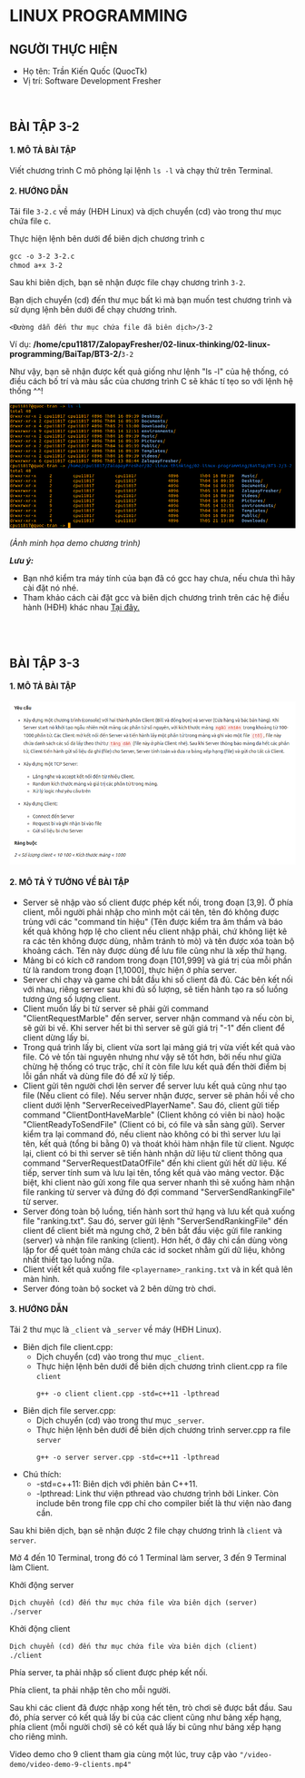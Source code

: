 # LINUX PROGRAMMING

## NGƯỜI THỰC HIỆN

* Họ tên: Trần Kiến Quốc (QuocTk)
* Vị trí: Software Development Fresher

<br/>

## BÀI TẬP 3-2

#### 1. MÔ TẢ BÀI TẬP
Viết chương trình C mô phỏng lại lệnh `ls -l` và chạy thử trên Terminal.

#### 2. HƯỚNG DẪN

Tải file `3-2.c` về máy (HĐH Linux) và dịch chuyển (cd) vào trong thư mục chứa file c.

Thực hiện lệnh bên dưới để biên dịch chương trình c
```
gcc -o 3-2 3-2.c
chmod a+x 3-2
```

Sau khi biên dịch, bạn sẽ nhận được file chạy chương trình `3-2`.

Bạn dịch chuyển (cd) đến thư mục bất kì mà bạn muốn test chương trình và sử dụng lệnh bên dưới để chạy chương trình.
```
<Đường dẫn đến thư mục chứa file đã biên dịch>/3-2
```

Ví dụ: **/home/cpu11817/ZalopayFresher/02-linux-thinking/02-linux-programming/BaiTap/BT3-2/**`3-2`


Như vậy, bạn sẽ nhận được kết quả giống như lệnh "ls -l" của hệ thống, có điều cách bố trí và màu sắc của chương trình C sẽ khác tí tẹo so với lệnh hệ thống ^^!

![3.2-Demo-Image](./images/1.jpg)

*(Ảnh minh họa demo chương trình)*

***Lưu ý:*** 
* Bạn nhớ kiểm tra máy tính của bạn đã có gcc hay chưa, nếu chưa thì hãy cài đặt nó nhé. 
* Tham khảo cách cài đặt gcc và biên dịch chương trình trên các hệ điều hành (HĐH) khác nhau [Tại đây.](https://www3.ntu.edu.sg/home/ehchua/programming/cpp/gcc_make.html?fbclid=IwAR2rFyspsCxLTxxsgeY2AcsVirWPhE_eXZPUlK_PAbtrQ0bOOmkhlRoOI6o)

<br/><br/>

## BÀI TẬP 3-3

#### 1. MÔ TẢ BÀI TẬP

![3.3-Requirement](./images/2.jpg)

#### 2. MÔ TẢ Ý TƯỞNG VỀ BÀI TẬP

* Server sẽ nhập vào số client được phép kết nối, trong đoạn [3,9]. Ở phía client, mỗi người phải nhập cho mình một cái tên, tên đó không được trùng với các "command tín hiệu" (Tên được kiểm tra âm thầm và báo kết quả không hợp lệ cho client nếu client nhập phải, chứ không liệt kê ra các tên không được dùng, nhằm tránh tò mò) và tên được xóa toàn bộ khoảng cách. Tên này được dùng để lưu file cũng như là xếp thứ hạng.
* Mảng bi có kích cỡ random trong đoạn [101,999] và giá trị của mỗi phần từ là random trong đoạn [1,1000], thực hiện ở phía server.
* Server chỉ chạy và game chỉ bắt đầu khi số client đã đủ. Các bên kết nối với nhau, riêng server sau khi đủ số lượng, sẽ tiến hành tạo ra số luồng tương ứng số lượng client.
* Client muốn lấy bi từ server sẽ phải gửi command "ClientRequestMarble" đến server, server nhận command và nếu còn bi, sẽ gửi bi về. Khi server hết bi thì server sẽ gửi giá trị "-1" đến client để client dừng lấy bi.
* Trong quá trình lấy bi, client vừa sort lại mảng giá trị vừa viết kết quả vào file. Có vẻ tốn tài nguyên nhưng như vậy sẽ tốt hơn, bởi nếu như giữa chừng hệ thống có trục trặc, chí ít còn file lưu kết quả đến thời điểm bị lỗi gần nhất và dùng file đó để xử lý tiếp.
* Client gửi tên người chơi lên server để server lưu kết quả cũng như tạo file (Nếu client có file). Nếu server nhận được, server sẽ phản hồi về cho client dưới lệnh "ServerReceivedPlayerName". Sau đó, client gửi tiếp command "ClientDontHaveMarble" (Client không có viên bi nào) hoặc "ClientReadyToSendFile" (Client có bi, có file và sẵn sàng gửi). Server kiểm tra lại command đó, nếu client nào không có bi thì server lưu lại tên, kết quả (tổng bi bằng 0) và thoát khỏi hàm nhận file từ client. Ngược lại, client có bi thì server sẽ tiến hành nhận dữ liệu từ client thông qua command "ServerRequestDataOfFile" đến khi client gửi hết dữ liệu. Kế tiếp, server tính sum và lưu lại tên, tổng kết quả vào mảng vector. Đặc biệt, khi client nào gửi xong file qua server nhanh thì sẽ xuống hàm nhận file ranking từ server và đứng đó đợi command "ServerSendRankingFile" từ server.
* Server đóng toàn bộ luồng, tiến hành sort thứ hạng và lưu kết quả xuống file "ranking.txt". Sau đó, server gửi lệnh "ServerSendRankingFile" đến client để client biết mà ngưng chờ, 2 bên bắt đầu việc gửi file ranking (server) và nhận file ranking (client). Hơn hết, ở đây chỉ cần dùng vòng lặp for để quét toàn mảng chứa các id socket nhằm gửi dữ liệu, không nhất thiết tạo luồng nữa.
* Client viết kết quả xuống file `<playername>_ranking.txt` và in kết quả lên màn hình.
* Server đóng toàn bộ socket và 2 bên dừng trò chơi.

#### 3. HƯỚNG DẪN

Tải 2 thư mục là `_client` và `_server` về máy (HĐH Linux).

* Biên dịch file client.cpp:
  * Dịch chuyển (cd) vào trong thư mục `_client`.
  * Thực hiện lệnh bên dưới để biên dịch chương trình client.cpp ra file `client`
    ```
    g++ -o client client.cpp -std=c++11 -lpthread
    ```
* Biên dịch file server.cpp:
  * Dịch chuyển (cd) vào trong thư mục `_server`.
  * Thực hiện lệnh bên dưới để biên dịch chương trình server.cpp ra file `server`
    ```
    g++ -o server server.cpp -std=c++11 -lpthread
    ```
* Chú thích:
  * -std=c++11: Biên dịch với phiên bản C++11.
  * -lpthread: Link thư viện pthread vào chương trình bởi Linker. Còn include bên trong file cpp chỉ cho compiler biết là thư viện nào đang cần.

Sau khi biên dịch, bạn sẽ nhận được 2 file chạy chương trình là `client` và `server`.

Mở 4 đến 10 Terminal, trong đó có 1 Terminal làm server, 3 đến 9 Terminal làm Client.

Khởi động server
```
Dịch chuyển (cd) đến thư mục chứa file vừa biên dịch (server)
./server
```

Khởi động client
```
Dịch chuyển (cd) đến thư mục chứa file vừa biên dịch (client)
./client
```

Phía server, ta phải nhập số client được phép kết nối. 

Phía client, ta phải nhập tên cho mỗi người.

Sau khi các client đã được nhập xong hết tên, trò chơi sẽ được bắt đầu. Sau đó, phía server có kết quả lấy bi của các client cũng như bảng xếp hạng, phía client (mỗi người chơi) sẽ có kết quả lấy bi cũng như bảng xếp hạng cho riêng mình.

Video demo cho 9 client tham gia cùng một lúc, truy cập vào `"/video-demo/video-demo-9-clients.mp4"`